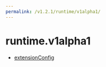 ```yaml
---
permalink: /v1.2.1/runtime/v1alpha1/
---
```


# runtime.v1alpha1



* [extensionConfig](extensionConfig.md)